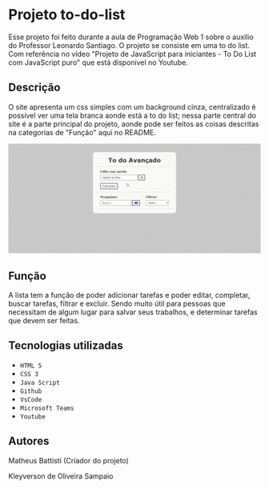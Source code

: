 # Projeto to-do-list
Esse projeto foi feito durante a aula de Programação Web 1 sobre o auxilio do Professor Leonardo Santiago. O projeto se consiste em uma to do list. Com referência no vídeo "Projeto de JavaScript para iniciantes - To Do List com JavaScript puro" que está disponivel no Youtube.

## Descrição 
O site apresenta um css simples com um background cinza, centralizado é possível ver uma tela branca aonde está a to do list; nessa parte central do site é a parte principal do projeto, aonde pode ser feitos as coisas descritas na categorias de "Função" aqui no README.

![Login](img/to-do.gif)

## Função
A lista tem a função de poder adicionar tarefas e poder editar, completar, buscar tarefas, filtrar e excluir. Sendo muito útil para pessoas que necessitam de algum lugar para salvar seus trabalhos, e determinar tarefas que devem ser feitas.

## Tecnologias utilizadas 
* ``HTML 5``
* ``CSS 3``
* ``Java Script``
* ``Github``
* ``VsCode``
* ``Microsoft Teams``
* ``Youtube``

## Autores
Matheus Battisti (Criador do projeto)

Kleyverson de Oliveira Sampaio 
